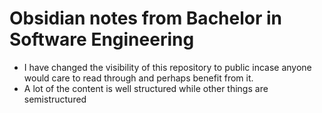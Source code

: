 # Obsidian notes from Bachelor in Software Engineering
- I have changed the visibility of this repository to public incase anyone would care to read through and perhaps benefit from it.
- A lot of the content is well structured while other things are semistructured

